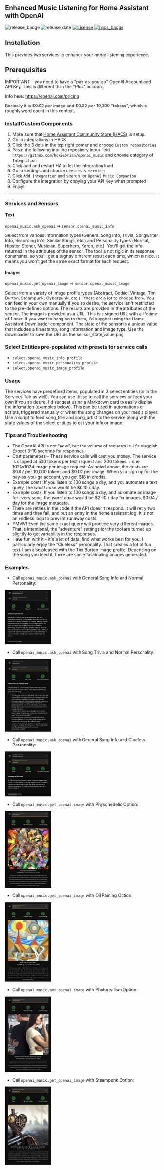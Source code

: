 ## Enhanced Music Listening for Home Assistant with OpenAI

![release_badge](https://img.shields.io/github/v/release/hokiebrian/openai_music?style=for-the-badge)
![release_date](https://img.shields.io/github/release-date/hokiebrian/openai_music?style=for-the-badge)
[![License](https://img.shields.io/github/license/hokiebrian/openai_music?style=for-the-badge)](https://opensource.org/licenses/Apache-2.0)
[![hacs_badge](https://img.shields.io/badge/HACS-Custom-orange.svg?style=for-the-badge)](https://github.com/custom-components/hacs)

## Installation

This provides two services to enhance your music listening experience. 

## Prerequisites

IMPORTANT - you need to have a "pay-as-you-go" OpenAI Account and API Key. This is different than the "Plus" account. 

Info here: https://openai.com/pricing

Basically it is $0.02 per image and $0.02 per 10,000 "tokens", which is roughly word count in this context. 

### Install Custom Components

1) Make sure that [Home Assistant Community Store (HACS)](https://github.com/custom-components/hacs) is setup.
2) Go to integrations in HACS
3) Click the 3 dots in the top right corner and choose `Custom repositories`
4) Paste the following into the repository input field `https://github.com/hokiebrian/openai_music` and choose category of `Integration`
5) Click add and restart HA to let the integration load
6) Go to settings and choose `Devices & Services`
7) Click `Add Integration` and search for `OpenAI Music Companion`
8) Configure the integration by copying your API Key when prompted
9) Enjoy!

****

### Services and Sensors

#### Text
`openai_music.ask_openai` => `sensor.openai_music_info`

Select from various information types (General Song Info, Trivia, Songwriter Info, Recording Info, Similar Songs, etc.) and Personality types (Normal, Hipster, Stoner, Musician, Superhero, Karen, etc.). 
You'll get the info returned in the attributes of the sensor. The tool is not rigid in its response constraints, so you'll get a slightly different result each time, which is nice. It means you won't get the same exact format for each request. 

#### Images
`openai_music.get_openai_image` => `sensor.openai_music_image`

Select from a variety of image profile types (Abstract, Gothic, Vintage, Tim Burton, Steampunk, Cyberpunk, etc.) - there are a lot to choose from. You can feed in your own manually if you so desire, the service isn't restricted to the pre-defined options. The results are provided in the attributes of the sensor. The image is provided as a URL. This is a signed URL with a lifetime of 1 hour. If you want to hang on to them, I'd suggest using the Home Assistant Downloader component. The state of the sensor is a unique value that includes a timestamp, song information and image type. Use the downloader to save the URL as the sensor_state_value.png 


### Select Entities pre-populated with presets for service calls
- `select.openai_music_info_profile`
- `select.openai_music_personality_profile`
- `select.openai_music_image_profile`

### Usage
The services have predefined items, populated in 3 select entities (or in the Services Tab as well). You can use these to call the services or feed your own if you so desire. 
I'd suggest using a Markdown card to easily display the infomation (examples below). 
This can be used in automations or scripts, triggered manually or when the song changes on your media player. Use a script to feed song_title and song_artist to the service along with the state values of the select entities to get your info or image. 

### Tips and Troubleshooting
- The OpenAI API is not "new", but the volume of requests is. It's sluggish. Expect 3-10 seconds for responses.
- Cost parameters - These service calls will cost you money. The service is capped at 500 tokens per text request and 200 tokens + one 1024x1024 image per image request. As noted above, the costs are $0.02 per 10,000 tokens and $0.02 per image. When you sign up for the pay-as-you-go account, you get $18 in credits. 
- Example costs: If you listen to 100 songs a day, and you automate a text query, the *worst case* would be $0.10 / day.
- Example costs: If you listen to 100 songs a day, and automate an image for every song, the *worst case* would be $2.00 / day for images, $0.04 / day for the image metadata. 
- There are retries in the code if the API doesn't respond. It will retry two times and then fail, and put an entry in the home assistant log. It is not an endless loop to prevent runaway costs.
- YMMV! Even the same exact query will produce very different images. That is intentional, the "adventure" settings for the tool are turned up slightly to get variability in the responses. 
- Have fun with it - it's a lot of data, find what works best for you. I particularly enjoy the "Clueless" personality. That creates a lot of fun text. I am also pleased with the Tim Burton image profile. Depending on the song you feed it, there are some fascinating images generated. 

### Examples
- Call `openai_music.ask_openai` with General Song Info and Normal Personality:

<img src="/images/general-normal.jpg" width=30%>

- Call `openai_music.ask_openai` with Song Trivia and Normal Personality:

<img src="/images/trivia.jpg" width=30%>

- Call `openai_music.ask_openai` with General Song Info and Clueless Personality:

<img src="/images/general-clueless.jpg" width=30%>

- Call `openai_music.get_openai_image` with Physchedelic Option:

<img src="/images/psychedelic.jpg" width=30%>

- Call `openai_music.get_openai_image` with Oil Paining Option:

<img src="/images/oil.jpg" width=30%>

- Call `openai_music.get_openai_image` with Photorealism Option:

<img src="/images/photorealism.jpg" width=30%>

- Call `openai_music.get_openai_image` with Steampunk Option:

<img src="/images/steampunk.jpg" width=30%>

